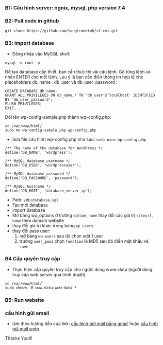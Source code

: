 ### B1: Cấu hình server: ngnix, mysql, php version 7.4
### B2: Pull code in github
```
git clone https://github.com/tungtrandinh/sf-cms.git
```
### B3: import database
- Đăng nhập vào MySQL shell:
```
mysql -u root -p
```
Để tạo database cần thiết, bạn cần thực thi vài câu lệnh. Gõ từng lệnh và nhấn ENTER cho mỗi lệnh. Lưu ý là bạn cần điền thông tin hợp lệ cho placeholders db_name , db_user  và db_user_password :
```
CREATE DATABASE db_name;
GRANT ALL PRIVILEGES ON db_name.* TO 'db_user'@'localhost' IDENTIFIED BY 'db_user_password';
FLUSH PRIVILEGES;
EXIT;
```
Đổi tên wp-config-sample.php thành wp-config.php:
```
cd /var/www/html/
sudo mv wp-config-sample.php wp-config.php
```
* Sửa file cấu hình wp-config.php như sau:
`sudo nano wp-config.php`

```
/** The name of the database for WordPress */
define('DB_NAME', 'wordpress');

/** MySQL database username */
define('DB_USER', 'wordpressuser');

/** MySQL database password */
define('DB_PASSWORD', 'password');

/** MySQL hostname */
define('DB_HOST', 'database_server_ip');
```
- Path: `/db/database.sql`
- Tạo mới database
- Import database
- Mở bảng wp_options ở trường `option_name` thay đổi các giá trị `siteurl`, `home` theo domain website
- thay đổi giá trị khác trong bảng `wp_users`
- thay đổi pass user:
    1. mở bảng `wp-users` sau đó chọn edit 1 user
    2. trường `user_pass` chọn `function` là MD5 sau đó điền mật khẩu và `save`
### B4 Cấp quyền truy cập
* Thực hiện cấp quyền truy cập cho người dùng www-data (người dùng truy cập web server qua trình duyệt)
```
cd /var/www/html/
sudo chown -R www-data:www-data *
```
### B5: Run website
### cấu hình gửi email
* làm theo hướng dẫn của link: [cấu hình gửi mail bằng gmail](https://kb.hostvn.net/huong-dan-thiet-lap-smtp-cua-gmail-cho-wordpress-voi-plugins-wp-mail-smtp-by-wpforms_346.html)
hoặc [cấu hình gửi mail smtp](https://blog.vinahost.vn/cau-hinh-gui-mail-trong-wordpress-su-dung-plugin-wp-mail-smtp)

Thanks You!!!